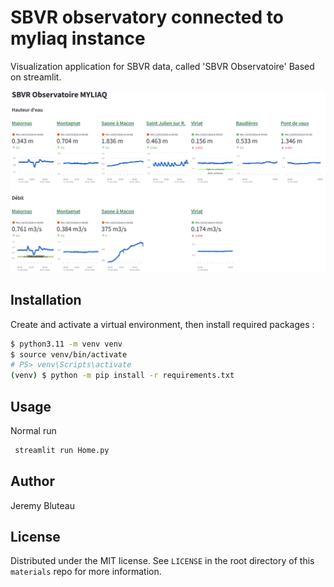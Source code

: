 # SBVR observatory connected to myliaq instance

Visualization application for SBVR data, called 'SBVR Observatoire'
Based on streamlit.

![Alt text](./static/images/dashboard.png?raw=true "Dashboard Screenshot")

## Installation

Create and activate a virtual environment, then install required packages :

```sh
$ python3.11 -m venv venv
$ source venv/bin/activate
# PS> venv\Scripts\activate
(venv) $ python -m pip install -r requirements.txt
```

## Usage

Normal run
```sh
 streamlit run Home.py
```

## Author
Jeremy Bluteau
  
## License

Distributed under the MIT license. See `LICENSE` in the root directory of this `materials` repo for more information.

